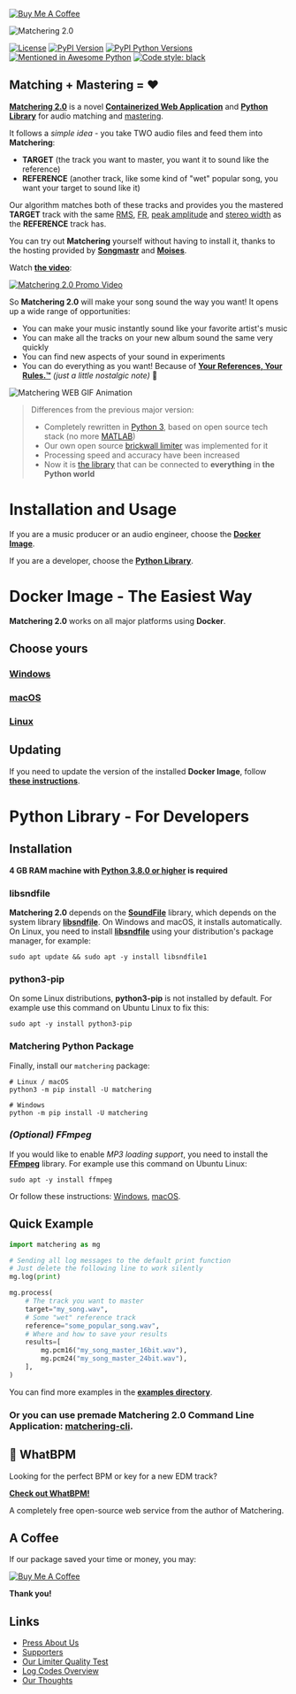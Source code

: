 [![Buy Me A Coffee](https://www.buymeacoffee.com/assets/img/custom_images/orange_img.png)](https://boosty.to/sergree)

![Matchering 2.0](https://raw.githubusercontent.com/sergree/matchering/master/images/logo.png)

[![License](https://img.shields.io/pypi/l/matchering.svg)](https://pypi.python.org/pypi/matchering/)
[![PyPI Version](https://badge.fury.io/py/matchering.svg)](https://badge.fury.io/py/matchering)
[![PyPI Python Versions](https://img.shields.io/pypi/pyversions/matchering.svg)](https://pypi.python.org/pypi/matchering/)
[![Mentioned in Awesome Python](https://awesome.re/mentioned-badge.svg)](https://github.com/vinta/awesome-python)
[![Code style: black](https://img.shields.io/badge/code%20style-black-000000.svg)](https://github.com/psf/black)

## Matching + Mastering = ❤️

**[Matchering 2.0]** is a novel **[Containerized Web Application][Docker Image]** and **[Python Library][PyPI]** for audio matching and [mastering].

It follows a *simple idea* - you take TWO audio files and feed them into **Matchering**: 
- **TARGET** (the track you want to master, you want it to sound like the reference)
- **REFERENCE** (another track, like some kind of "wet" popular song, you want your target to sound like it)

Our algorithm matches both of these tracks and provides you the mastered **TARGET** track with the same [RMS], [FR], [peak amplitude] and [stereo width] as the **REFERENCE** track has.

You can try out **Matchering** yourself without having to install it, thanks to the hosting provided by **[Songmastr](https://www.songmastr.com/)** and **[Moises](https://moises.ai/)**.

Watch **[the video][Video]**:

[![Matchering 2.0 Promo Video](http://img.youtube.com/vi/8Su5STDYfcA/0.jpg)][Video]

So **Matchering 2.0** will make your song sound the way you want! It opens up a wide range of opportunities:
- You can make your music instantly sound like your favorite artist's music
- You can make all the tracks on your new album sound the same very quickly
- You can find new aspects of your sound in experiments
- You can do everything as you want! Because of **[Your References, Your Rules.™](https://macprovideo.com/article/audio-software/sound-tools-instant-online-mastering-with-reference-matching-now-in-open-beta)** *(just a little nostalgic note)* 🤭

![Matchering WEB GIF Animation](https://raw.githubusercontent.com/sergree/matchering/master/images/animation.gif "Matchering WEB")

> Differences from the previous major version:
> - Completely rewritten in [Python 3], based on open source tech stack (no more [MATLAB])
> - Our own open source [brickwall limiter] was implemented for it
> - Processing speed and accuracy have been increased
> - Now it is [the library][PyPI] that can be connected to **everything** in **the Python world**

# Installation and Usage

If you are a music producer or an audio engineer, choose the **[Docker Image]**. 

If you are a developer, choose the **[Python Library](#python-library---for-developers)**.

# Docker Image - The Easiest Way

**Matchering 2.0** works on all major platforms using **Docker**.

## Choose yours

### [Windows](https://github.com/sergree/matchering/blob/master/DOCKER_WINDOWS.md)
### [macOS](https://github.com/sergree/matchering/blob/master/DOCKER_MACOS.md)
### [Linux](https://github.com/sergree/matchering/blob/master/DOCKER_LINUX.md)

## Updating

If you need to update the version of the installed **Docker Image**, follow **[these instructions](https://github.com/sergree/matchering/blob/master/DOCKER_UPDATING.md)**.

# Python Library - For Developers

## Installation

**4 GB RAM machine with [Python 3.8.0 or higher][Python 3] is required**

### libsndfile

**Matchering 2.0** depends on the **[SoundFile]** library, which depends on the system library **[libsndfile]**. On Windows and macOS, it installs automatically. On Linux, you need to install **[libsndfile]** using your distribution's package manager, for example:

```sudo apt update && sudo apt -y install libsndfile1```

### python3-pip

On some Linux distributions, **python3-pip** is not installed by default. For example use this command on Ubuntu Linux to fix this:

```sudo apt -y install python3-pip```

### Matchering Python Package

Finally, install our `matchering` package:

```
# Linux / macOS
python3 -m pip install -U matchering

# Windows
python -m pip install -U matchering
```

### *(Optional) FFmpeg*

If you would like to enable *MP3 loading support*, you need to install the **[FFmpeg][FFmpeg]** library. For example use this command on Ubuntu Linux:

```sudo apt -y install ffmpeg```

Or follow these instructions: [Windows][FFmpeg-win], [macOS][FFmpeg-mac].

## Quick Example

```python
import matchering as mg

# Sending all log messages to the default print function
# Just delete the following line to work silently
mg.log(print)

mg.process(
    # The track you want to master
    target="my_song.wav",
    # Some "wet" reference track
    reference="some_popular_song.wav",
    # Where and how to save your results
    results=[
        mg.pcm16("my_song_master_16bit.wav"),
        mg.pcm24("my_song_master_24bit.wav"),
    ],
)

```

You can find more examples in the **[examples directory]**.

### Or you can use premade **Matchering 2.0 Command Line Application**: **[matchering-cli]**.

## 💓 WhatBPM

Looking for the perfect BPM or key for a new EDM track?

**[Check out WhatBPM!](https://sergree.github.io/whatbpm)**

A completely free open-source web service from the author of Matchering.

## A Coffee

If our package saved your time or money, you may:

[![Buy Me A Coffee](https://www.buymeacoffee.com/assets/img/custom_images/orange_img.png)](https://boosty.to/sergree)

**Thank you!**

## Links

- [Press About Us](https://github.com/sergree/matchering/blob/master/PRESS.md)
- [Supporters](https://github.com/sergree/matchering/blob/master/SUPPORTERS.md)
- [Our Limiter Quality Test](https://github.com/sergree/matchering/blob/master/LIMITER_TEST.md)
- [Log Codes Overview](https://github.com/sergree/matchering/blob/master/LOG_CODES.md)
- [Our Thoughts](https://github.com/sergree/matchering/blob/master/THOUGHTS.md)

[Matchering]: https://github.com/sergree/matchering
[Matchering 2.0]: https://github.com/sergree/matchering
[Docker Image]: #docker-image---the-easiest-way
[mastering]: https://en.wikipedia.org/wiki/Audio_mastering
[RMS]: https://en.wikipedia.org/wiki/Root_mean_square
[FR]: https://en.wikipedia.org/wiki/Frequency_response
[peak amplitude]: https://en.wikipedia.org/wiki/Amplitude
[stereo width]: https://en.wikipedia.org/wiki/Stereo_imaging
[MATLAB]: https://www.mathworks.com/products/matlab.html
[Python 3]: https://www.python.org/
[brickwall limiter]: https://en.wikipedia.org/wiki/Dynamic_range_compression#Limiting
[PyPI]: https://pypi.org/project/matchering
[SoundFile]: https://github.com/bastibe/SoundFile#installation
[libsndfile]: http://www.mega-nerd.com/libsndfile/
[FFmpeg]: https://www.ffmpeg.org/download.html
[FFmpeg-win]: https://video.stackexchange.com/questions/20495/how-do-i-set-up-and-use-ffmpeg-in-windows
[FFmpeg-mac]: https://superuser.com/questions/624561/install-ffmpeg-on-os-x
[matchering-cli]: https://github.com/sergree/matchering-cli
[examples directory]: https://github.com/sergree/matchering/tree/master/examples
[Video]: http://www.youtube.com/watch?v=8Su5STDYfcA "Matchering 2.0 - Open Source Audio Matching and Mastering"
